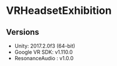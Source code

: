 # VRHeadsetExhibition

## Versions

- Unity: 2017.2.0f3 (64-bit)
- Google VR SDK: v1.110.0
- ResonanceAudio : v1.0.0
